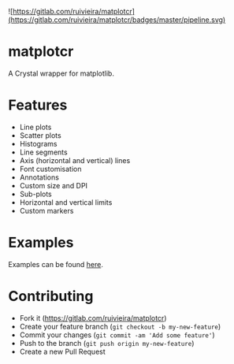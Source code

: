 ![https://gitlab.com/ruivieira/matplotcr](https://gitlab.com/ruivieira/matplotcr/badges/master/pipeline.svg)
# matplotcr

A Crystal wrapper for matplotlib.

# Features

* Line plots
* Scatter plots
* Histograms
* Line segments
* Axis (horizontal and vertical) lines
* Font customisation
* Annotations
* Custom size and DPI
* Sub-plots
* Horizontal and vertical limits
* Custom markers

# Examples

Examples can be found [here](docs/README.md).

# Contributing

 * Fork it (https://gitlab.com/ruivieira/matplotcr)
 * Create your feature branch (`git checkout -b my-new-feature`)
 * Commit your changes (`git commit -am 'Add some feature'`)
 * Push to the branch (`git push origin my-new-feature`)
 * Create a new Pull Request

